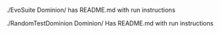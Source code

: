 ./EvoSuite Dominion/ has README.md with run instructions

./RandomTestDominion Dominion/ Has README.md with run instructions

